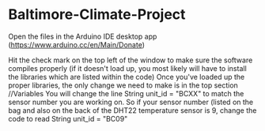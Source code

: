 # Baltimore-Climate-Project

Open the files in the Arduino IDE desktop app (https://www.arduino.cc/en/Main/Donate)


Hit the check mark on the top left of the window to make sure the software compiles properly (if it doesn't load up, you most likely will have to install the libraries which are listed within the code)
Once you've loaded up the proper libraries, the only change we need to make is in the top section //Variables 
You will change the line String unit_id = "BCXX" to match the sensor number you are working on. So if your sensor number (listed on the bag and also on the back of the DHT22 temperature sensor is 9, change the code to read String unit_id = "BC09"
